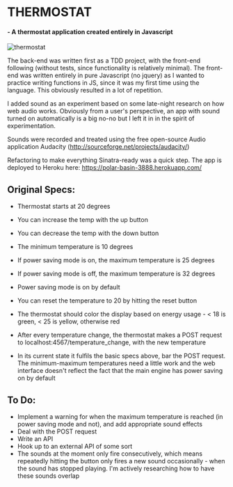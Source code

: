 # THERMOSTAT

#### - A thermostat application created entirely in Javascript

![thermostat](http://file.vintageadbrowser.com/y6gls8nnr5eucu.jpg)

The back-end was written first as a TDD project, with the front-end following (without tests, since functionality is relatively minimal). The front-end was written entirely in pure Javascript (no jquery) as I wanted to practice writing functions in JS, since it was my first time using the language. This obviously resulted in a lot of repetition.

I added sound as an experiment based on some late-night research on how web audio works. Obviously from a user's perspective, an app with sound turned on automatically is a big no-no but I left it in in the spirit of experimentation.

Sounds were recorded and treated using the free open-source Audio application Audacity (http://sourceforge.net/projects/audacity/)

Refactoring to make everything Sinatra-ready was a quick step. The app is deployed to Heroku here: https://polar-basin-3888.herokuapp.com/

## Original Specs:

- Thermostat starts at 20 degrees
- You can increase the temp with the up button
- You can decrease the temp with the down button
- The minimum temperature is 10 degrees
- If power saving mode is on, the maximum temperature is 25 degrees
- If power saving mode is off, the maximum temperature is 32 degrees
- Power saving mode is on by default
- You can reset the temperature to 20 by hitting the reset button
- The thermostat should color the display based on energy usage - < 18 is green, < 25 is yellow, otherwise red
- After every temperature change, the thermostat makes a POST request to localhost:4567/temperature_change, with the new temperature

- In its current state it fulfils the basic specs above, bar the POST request. The minimum-maximum temperatures need a little work and the web interface doesn't reflect the fact that the main engine has power saving on by default

## To Do:

- Implement a warning for when the maximum temperature is reached (in power saving mode and not), and add appropriate sound effects
- Deal with the POST request
- Write an API
- Hook up to an external API of some sort
- The sounds at the moment only fire consecutively, which means repeatedly hitting the button only fires a new sound occasionally - when the sound has stopped playing. I'm actively researching how to have these sounds overlap
